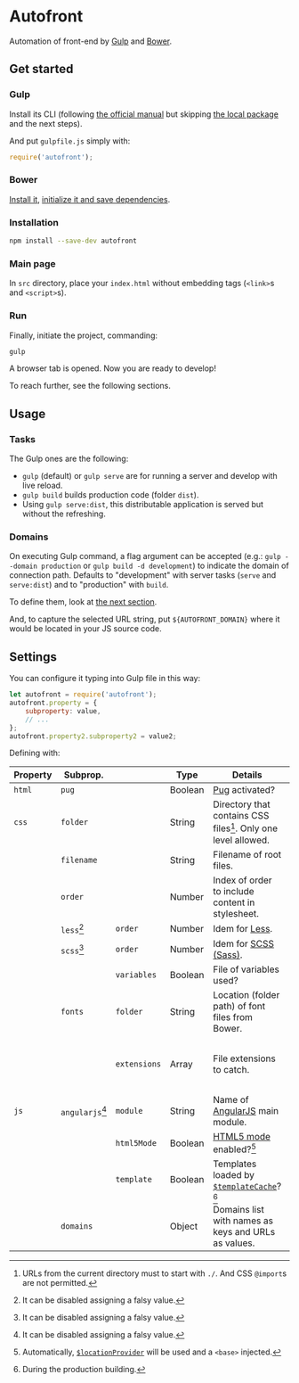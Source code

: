 # Autofront

Automation of front-end by [Gulp](https://gulpjs.com) and [Bower](https://bower.io).

## Get started

### Gulp

Install its CLI (following [the official manual](https://gulpjs.com/docs/en/getting-started/quick-start/) but skipping [the local package](https://gulpjs.com/docs/en/getting-started/quick-start/#install-the-gulp-package-in-your-devdependencies) and the next steps).

And put `gulpfile.js` simply with:

```js
require('autofront');
```

### Bower

[Install it](https://bower.io/#install-bower), [initialize it and save dependencies](https://bower.io/#save-packages).

### Installation

```sh
npm install --save-dev autofront
```

### Main page

In `src` directory, place your `index.html` without embedding tags (`<link>`s and `<script>`s).

### Run

Finally, initiate the project, commanding:

```sh
gulp
```

A browser tab is opened. Now you are ready to develop!

To reach further, see the following sections.

## Usage

### Tasks

The Gulp ones are the following:

- `gulp` (default) or `gulp serve` are for running a server and develop with live reload.
- `gulp build` builds production code (folder `dist`).
- Using `gulp serve:dist`, this distributable application is served but without the refreshing.

### Domains

On executing Gulp command, a flag argument can be accepted (e.g.: `gulp --domain production` or `gulp build -d development`) to indicate the domain of connection path. Defaults to "development" with server tasks (`serve` and `serve:dist`) and to "production" with `build`.

To define them, look at [the next section](#settings).

And, to capture the selected URL string, put `${AUTOFRONT_DOMAIN}` where it would be located in your JS source code.

## Settings

You can configure it typing into Gulp file in this way:

```js
let autofront = require('autofront');
autofront.property = {
	subproperty: value,
	// ...
};
autofront.property2.subproperty2 = value2;
```

Defining with:

| Property | Subprop. | | Type | Details | Default |
| --- | --- | --- | --- | --- | --- |
| `html` | `pug` | | Boolean | [Pug](https://pugjs.org) activated? | `false` |
| `css` | `folder` | | String | Directory that contains CSS files[^1]. Only one level allowed. | `'styles/'` |
| | `filename` | | String | Filename of root files. | `'index'` |
| | `order` | | Number | Index of order to include content in stylesheet. | `0` |
| | `less`[^2] | `order` | Number | Idem for [Less](https://lesscss.org). | `1` |
| | `scss`[^2] | `order` | Number | Idem for [SCSS (Sass)](https://sass-lang.com/documentation/syntax#scss). | `2` |
| | | `variables` | Boolean | File of variables used? | `true` |
| | `fonts` | `folder` | String | Location (folder path) of font files from Bower. | `'fonts/'` |
| | | `extensions` | Array | File extensions to catch. | `['eot', 'otf', 'svg', 'ttf', 'woff', 'woff2']` |
| `js` | `angularjs`[^2] | `module` | String | Name of [AngularJS](https://angularjs.org) main module. | `'app'` |
| | | `html5Mode` | Boolean | [HTML5 mode](https://docs.angularjs.org/guide/$location#html5-mode) enabled?[^3] | `false` |
| | | `template` | Boolean | Templates loaded by [`$templateCache`](https://docs.angularjs.org/api/ng/service/$templateCache)?[^4] | `true` |
| | `domains` | | Object | Domains list with names as keys and URLs as values. | `{}` |

[^1]: URLs from the current directory must to start with `./`. And CSS `@import`s are not permitted.
[^2]: It can be disabled assigning a falsy value.
[^3]: Automatically, [`$locationProvider`](https://docs.angularjs.org/api/ng/provider/$locationProvider#html5Mode) will be used and a `<base>` injected.
[^4]: During the production building.